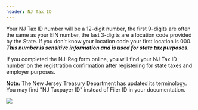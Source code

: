 ```yaml
---
header: NJ Tax ID
---
```


Your NJ Tax ID number will be a 12-digit number, the first 9-digits are often the same as your EIN number, the last 3-digits are a location code provided by the State. If you don't know your location code your first location is 000. **_This number is sensitive information and is used for state tax purposes._**

If you completed the NJ-Reg form online, you will find your NJ Tax ID number on the registration confirmation after registering for state taxes and employer purposes.

**Note:** T﻿he New Jersey Treasury Department has updated its terminology. You may find "NJ Taxpayer ID" instead of Filer ID in your documentation.

![](/img/tax-id.jpg)
